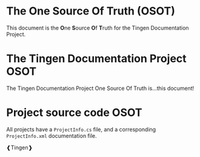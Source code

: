 # The One Source Of Truth (OSOT)

This document is the **O**ne **S**ource **O**f **T**ruth for the Tingen Documentation Project.

# The Tingen Documentation Project OSOT

The Tingen Documentation Project One Source Of Truth is...this document!

# Project source code OSOT

All projects have a `ProjectInfo.cs` file, and a corresponding `ProjectInfo.xml` documentation file.





❰Tingen❱